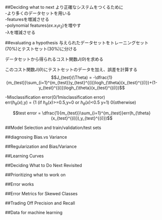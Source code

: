 ##Deciding what to next
より正確なシステムをつくるために<br>
-より多くのデータセットを用いる<br>
-featuresを増減させる<br>
-polynomial features$(ex.x_1x_2)$を増やす<br>
-λを増減させる<br>

##evaluating a hypothesis
与えられたデータセットをトレーニングセット(70%)とテストセット(30%)に分ける

データセットから得られるコスト関数$J(\Theta)$を求める

このコスト関数$J(\Theta)$にテストセットのデータを加え、誤差を計算する
$$J_{test}(\Theta) = -\dfrac{1}{m_{test}}\sum_{i=1}^{m_{test}}y_{test}^{(i)}logh_{\theta}(x_{test}^{(i)})+(1-y_{test}^{(i)})logh_{\theta}(x_{test}^{(i)})$$

-Misclassification error(0/1misclassification error)<br>
err($h_{\theta}(x)$,y) = {1 (if $h_{\theta}(x)$>=0.5,y=0 or $h_{\theta}(x)$<0.5 y=1) 0(otherwise)

$$test error = \dfrac{1}{m_{test}}\sum_{i=1}^{m_{test}}err(h_{\theta}(x_{test}^{(i)}),y_{test}^{(i)})$$

##Model Selection and train/validation/test sets

##diagnosing Bias.vs Variance

##Regularization and Bias/Variance

##Learning Curves

##Deciding What to Do Next Revisited

##Prioritizing what to work on

##Error works

##Error Metrics for Skewed Classes

##Trading Off Precision and Recall

##Data for machine learning

